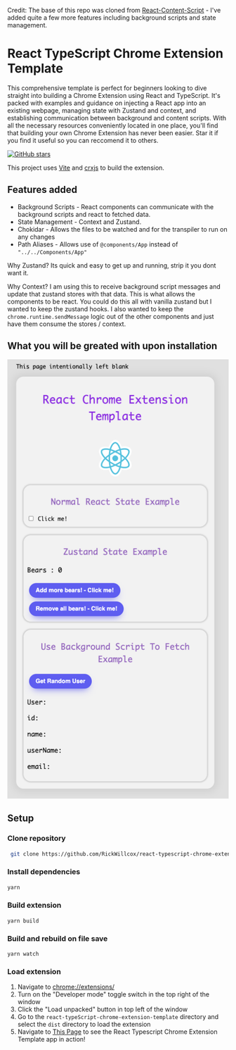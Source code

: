 Credit: The base of this repo was cloned from [React-Content-Script](https://github.com/yosevu/react-content-script) - I've added quite a few more features including background scripts and state management.

# React TypeScript Chrome Extension Template

This comprehensive template is perfect for beginners looking to dive straight into building a Chrome Extension using React and TypeScript. It's packed with examples and guidance on injecting a React app into an existing webpage, managing state with Zustand and context, and establishing communication between background and content scripts. With all the necessary resources conveniently located in one place, you'll find that building your own Chrome Extension has never been easier. Star it if you find it useful so you can reccomend it to others.

[![GitHub stars](https://img.shields.io/github/stars/rickwillcox/react-typescript-chrome-extension-template.svg)](https://github.com/rickwillcox/react-typescript-chrome-extension-template/stargazers)

This project uses [Vite](https://vitejs.dev/) and [crxjs](https://crxjs.dev/vite-plugin) to build the extension.

## Features added

- Background Scripts - React components can communicate with the background scripts and react to fetched data.
- State Management - Context and Zustand.
- Chokidar - Allows the files to be watched and for the transpiler to run on any changes
- Path Aliases - Allows use of `@components/App` instead of `"../../Components/App"`

Why Zustand? Its quick and easy to get up and running, strip it you dont want it.

Why Context? I am using this to receive background script messages and update that zustand stores with that data. This is what allows the components to be react. You could do this all with vanilla zustand but I wanted to keep the zustand hooks. I also wanted to keep the `chrome.runtime.sendMessage` logic out of the other components and just have them consume the stores / context.

## What you will be greated with upon installation

![Example Page](example-page.png)


## Setup

### Clone repository

```sh
 git clone https://github.com/RickWillcox/react-typescript-chrome-extension-template
```

### Install dependencies

```sh
yarn
```

### Build extension

```
yarn build
```

### Build and rebuild on file save

```
yarn watch
```

### Load extension

1. Navigate to [chrome://extensions/](chrome://extensions/)
1. Turn on the "Developer mode" toggle switch in the top right of the window
1. Click the "Load unpacked" button in top left of the window
1. Go to the `react-typeScript-chrome-extension-template` directory and select the `dist` directory to load the extension
1. Navigate to [This Page](https://this-page-intentionally-left-blank.org/) to see the React Typescript Chrome Extension Template app in action!



